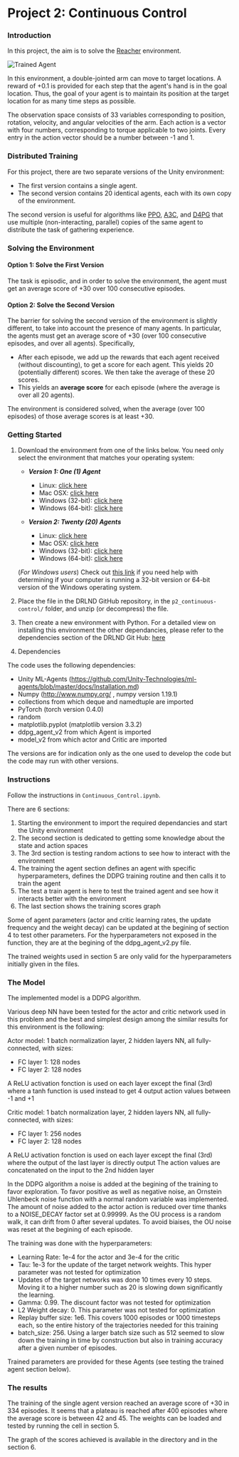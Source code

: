 [//]: # (Image References)

[image1]: https://user-images.githubusercontent.com/10624937/43851024-320ba930-9aff-11e8-8493-ee547c6af349.gif "Trained Agent"
[image2]: https://user-images.githubusercontent.com/10624937/43851646-d899bf20-9b00-11e8-858c-29b5c2c94ccc.png "Crawler"


# Project 2: Continuous Control

### Introduction

In this project, the aim is to solve the [Reacher](https://github.com/Unity-Technologies/ml-agents/blob/master/docs/Learning-Environment-Examples.md#reacher) environment.

![Trained Agent][image1]

In this environment, a double-jointed arm can move to target locations. A reward of +0.1 is provided for each step that the agent's hand is in the goal location. Thus, the goal of your agent is to maintain its position at the target location for as many time steps as possible.

The observation space consists of 33 variables corresponding to position, rotation, velocity, and angular velocities of the arm. Each action is a vector with four numbers, corresponding to torque applicable to two joints. Every entry in the action vector should be a number between -1 and 1.

### Distributed Training

For this project, there are two separate versions of the Unity environment:
- The first version contains a single agent.
- The second version contains 20 identical agents, each with its own copy of the environment.  

The second version is useful for algorithms like [PPO](https://arxiv.org/pdf/1707.06347.pdf), [A3C](https://arxiv.org/pdf/1602.01783.pdf), and [D4PG](https://openreview.net/pdf?id=SyZipzbCb) that use multiple (non-interacting, parallel) copies of the same agent to distribute the task of gathering experience.  

### Solving the Environment

#### Option 1: Solve the First Version

The task is episodic, and in order to solve the environment, the agent must get an average score of +30 over 100 consecutive episodes.

#### Option 2: Solve the Second Version

The barrier for solving the second version of the environment is slightly different, to take into account the presence of many agents.  In particular, the agents must get an average score of +30 (over 100 consecutive episodes, and over all agents).  Specifically,
- After each episode, we add up the rewards that each agent received (without discounting), to get a score for each agent.  This yields 20 (potentially different) scores.  We then take the average of these 20 scores. 
- This yields an **average score** for each episode (where the average is over all 20 agents).

The environment is considered solved, when the average (over 100 episodes) of those average scores is at least +30. 

### Getting Started

1. Download the environment from one of the links below.  You need only select the environment that matches your operating system:

    - **_Version 1: One (1) Agent_**
        - Linux: [click here](https://s3-us-west-1.amazonaws.com/udacity-drlnd/P2/Reacher/one_agent/Reacher_Linux.zip)
        - Mac OSX: [click here](https://s3-us-west-1.amazonaws.com/udacity-drlnd/P2/Reacher/one_agent/Reacher.app.zip)
        - Windows (32-bit): [click here](https://s3-us-west-1.amazonaws.com/udacity-drlnd/P2/Reacher/one_agent/Reacher_Windows_x86.zip)
        - Windows (64-bit): [click here](https://s3-us-west-1.amazonaws.com/udacity-drlnd/P2/Reacher/one_agent/Reacher_Windows_x86_64.zip)

    - **_Version 2: Twenty (20) Agents_**
        - Linux: [click here](https://s3-us-west-1.amazonaws.com/udacity-drlnd/P2/Reacher/Reacher_Linux.zip)
        - Mac OSX: [click here](https://s3-us-west-1.amazonaws.com/udacity-drlnd/P2/Reacher/Reacher.app.zip)
        - Windows (32-bit): [click here](https://s3-us-west-1.amazonaws.com/udacity-drlnd/P2/Reacher/Reacher_Windows_x86.zip)
        - Windows (64-bit): [click here](https://s3-us-west-1.amazonaws.com/udacity-drlnd/P2/Reacher/Reacher_Windows_x86_64.zip)
    
    (_For Windows users_) Check out [this link](https://support.microsoft.com/en-us/help/827218/how-to-determine-whether-a-computer-is-running-a-32-bit-version-or-64) if you need help with determining if your computer is running a 32-bit version or 64-bit version of the Windows operating system.

2. Place the file in the DRLND GitHub repository, in the `p2_continuous-control/` folder, and unzip (or decompress) the file. 

3. Then create a new environment with Python. For a detailed view on installing this environment the other dependancies, please refer to the dependencies section of the DRLND Git Hub: [here](https://github.com/udacity/deep-reinforcement-learning#dependencies)

4. Dependencies

The code uses the following dependencies:
- Unity ML-Agents (https://github.com/Unity-Technologies/ml-agents/blob/master/docs/Installation.md)
- Numpy (http://www.numpy.org/ , numpy version 1.19.1)
- collections from which deque and namedtuple are imported
- PyTorch (torch version 0.4.0)
- random
- matplotlib.pyplot (matplotlib 	version 3.3.2)
- ddpg_agent_v2 from which Agent is imported
- model_v2 from which actor and Critic are imported

The versions are for indication only as the one used to develop the code but the code may run with other versions.

### Instructions

Follow the instructions in `Continuous_Control.ipynb`.

There are 6 sections:
1. Starting the environment to import the required dependancies and start the Unity environment
2. The second section is dedicated to getting some knowledge about the state and action spaces
3. The 3rd section is testing random actions to see how to interact with the environment
4. The training the agent section defines an agent with specific hyperparameters, defines the DDPG training routine and then calls it to train the agent
5. The test a train agent is here to test the trained agent and see how it interacts better with the environment
6. The last section shows the training scores graph

Some of agent parameters (actor and critic learning rates, the update frequency and the weight decay) can be updated at the begining of section 4 to test other parameters. For the hyperparameters not exposed in the function, they are at the begining of the ddpg_agent_v2.py file.

The trained weights used in section 5 are only valid for the hyperparameters initially given in the files.

### The Model

The implemented model is a DDPG algorithm.

Various deep NN have been tested for the actor and critic network used in this problem and the best and simplest design among the similar results for this environment is the following:

Actor model: 1 batch normalization layer, 2 hidden layers NN, all fully-connected, with sizes:
- FC layer 1: 128 nodes
- FC layer 2: 128 nodes

A ReLU activation fonction is used on each layer except the final (3rd) where a tanh function is used instead to get 4 output action values between -1 and +1

Critic model: 1 batch normalization layer, 2 hidden layers NN, all fully-connected, with sizes:
- FC layer 1: 256 nodes
- FC layer 2: 128 nodes

A ReLU activation fonction is used on each layer except the final (3rd) where the output of the last layer is directly output
The action values are concatenated on the input to the 2nd hidden layer

In the DDPG algorithm a noise is added at the begining of the training to favor exploration. To favor positive as well as negative noise, an Ornstein Uhlenbeck noise function with a normal random variable was implemented. The amount of noise added to the actor action is reduced over time thanks to a NOISE_DECAY factor set at 0.99999. As the OU process is a random walk, it can drift from 0 after several updates. To avoid biaises, the OU noise was reset at the begining of each episode.

The training was done with the hyperparameters:
- Learning Rate: 1e-4 for the actor and 3e-4 for the critic
- Tau: 1e-3 for the update of the target network weights. This hyper parameter was not tested for optimization
- Updates of the target networks was done 10 times every 10 steps. Moving it to a higher number such as 20 is slowing down significantly the learning.
- Gamma: 0.99. The discount factor was not tested for optimization
- L2 Weight decay: 0. This parameter was not tested for optimization
- Replay buffer size: 1e6. This covers 1000 episodes or 1000 timesteps each, so the entire history of the trajectories needed for this training
- batch_size: 256. Using a larger batch size such as 512 seemed to slow down the training in time by construction but also in training accuracy after a given number of episodes.

Trained parameters are provided for these Agents (see testing the trained agent section below).

### The results

The training of the single agent version reached an average score of +30 in 334 episodes. It seems that a plateau is reached after 400 episodes where the average score is between 42 and 45. The weights can be loaded and tested by running the cell in section 5.

The graph of the scores achieved is available in the directory and in the section 6.